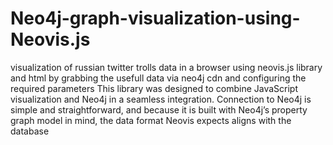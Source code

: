 # Neo4j-graph-visualization-using-Neovis.js
visualization of russian twitter trolls data in a browser using neovis.js library and html by grabbing 
the usefull data via neo4j cdn and configuring the required parameters This library was designed to combine JavaScript visualization 
and Neo4j in a seamless integration. Connection to Neo4j is simple and straightforward, and because
it is built with Neo4j’s property graph model in mind, the data format Neovis expects aligns with the database
